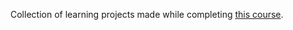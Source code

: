 Collection of learning projects made while completing [this course](https://www.udemy.com/course/the-complete-web-development-bootcamp/learn/lecture/12287428#overview).
